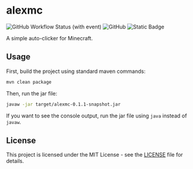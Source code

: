 # alexmc

![GitHub Workflow Status (with event)](https://img.shields.io/github/actions/workflow/status/mattgianni/alexmc/maven.yml?logo=github)
![GitHub](https://img.shields.io/github/license/mattgianni/alexmc?color=blue)
![Static Badge](https://img.shields.io/badge/0.1.1-snapshot?label=version&color=blue)

A simple auto-clicker for Minecraft.

## Usage

First, build the project using standard maven commands:

```bash
mvn clean package
```

Then, run the jar file:

```bash
javaw -jar target/alexmc-0.1.1-snapshot.jar
```

If you want to see the console output, run the jar file using `java` instead of `javaw`.

## License

This project is licensed under the MIT License - see the [LICENSE](LICENSE) file for details.
